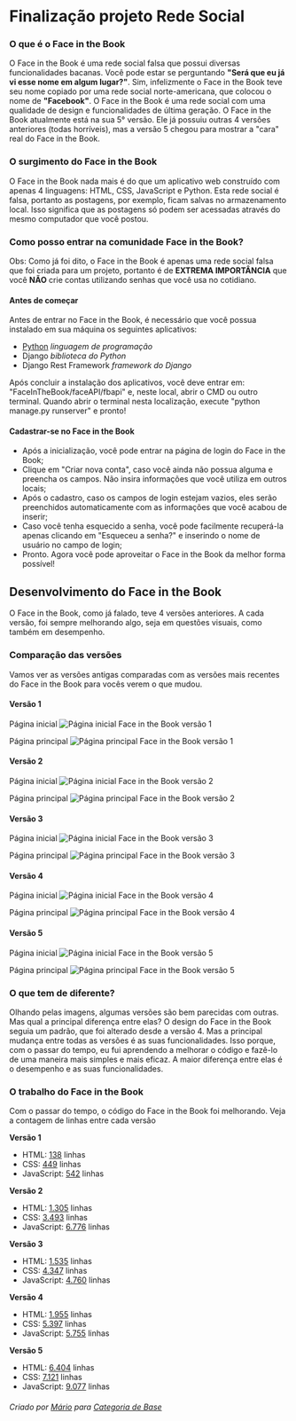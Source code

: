 # Finalização projeto Rede Social

### O que é o Face in the Book
O Face in the Book é uma rede social falsa que possui diversas funcionalidades bacanas. Você pode estar se perguntando __"Será que eu já vi esse nome em algum lugar?"__. Sim, infelizmente o Face in the Book teve seu nome copiado por uma rede social norte-americana, que colocou o nome de __"Facebook"__.
O Face in the Book é uma rede social com uma qualidade de design e funcionalidades de última geração.
O Face in the Book atualmente está na sua 5° versão. Ele já possuiu outras 4 versões anteriores (todas horríveis), mas a versão 5 chegou para mostrar a "cara" real do Face in the Book.

### O surgimento do Face in the Book
O Face in the Book nada mais é do que um aplicativo web construído com apenas 4 linguagens: HTML, CSS, JavaScript e Python.
Esta rede social é falsa, portanto as postagens, por exemplo, ficam salvas no armazenamento local. Isso significa que as postagens só podem ser acessadas através do mesmo computador que você postou.

### Como posso entrar na comunidade Face in the Book?
Obs: Como já foi dito, o Face in the Book é apenas uma rede social falsa que foi criada para um projeto, portanto é de **EXTREMA IMPORTÂNCIA** que você **NÃO** crie contas utilizando senhas que você usa no cotidiano.

#### Antes de começar
Antes de entrar no Face in the Book, é necessário que você possua instalado em sua máquina os seguintes aplicativos:

* [Python](https://www.python.org/) _linguagem de programação_
* Django _biblioteca do Python_
* Django Rest Framework _framework do Django_

Após concluir a instalação dos aplicativos, você deve entrar em: "FaceInTheBook/faceAPI/fbapi" e, neste local, abrir o CMD ou outro terminal.
Quando abrir o terminal nesta localização, execute "python manage.py runserver" e pronto!

#### Cadastrar-se no Face in the Book
 - Após a inicialização, você pode entrar na página de login do Face in the Book;
 - Clique em "Criar nova conta", caso você ainda não possua alguma e preencha os campos. Não insira informações que você utiliza em outros locais;
 - Após o cadastro, caso os campos de login estejam vazios, eles serão preenchidos automaticamente com as informações que você acabou de inserir;
 - Caso você tenha esquecido a senha, você pode facilmente recuperá-la apenas clicando em "Esqueceu a senha?" e inserindo o nome de usuário no campo de login;
 - Pronto. Agora você pode aproveitar o Face in the Book da melhor forma possível!


## Desenvolvimento do Face in the Book
O Face in the Book, como já falado, teve 4 versões anteriores. A cada versão, foi sempre melhorando algo, seja em questões visuais, como também em desempenho.

### Comparação das versões
Vamos ver as versões antigas comparadas com as versões mais recentes do Face in the Book para vocês verem o que mudou.


#### Versão 1
Página inicial
![Página inicial Face in the Book versão 1](https://github.com/AABB2741/projeto-final-caregoria-de-base/blob/main/screenshots/v1%20-%20Main.png?raw=true)

Página principal
![Página principal Face in the Book versão 1](https://github.com/AABB2741/projeto-final-caregoria-de-base/blob/main/screenshots/v1%20-%20Main.png?raw=true)


#### Versão 2
Página inicial
![Página inicial Face in the Book versão 2](https://github.com/AABB2741/projeto-final-caregoria-de-base/blob/main/screenshots/v2%20-%20Home.png?raw=true)

Página principal
![Página principal Face in the Book versão 2](https://github.com/AABB2741/projeto-final-caregoria-de-base/blob/main/screenshots/v2%20-%20Main.png?raw=true)


#### Versão 3
Página inicial
![Página inicial Face in the Book versão 3](https://github.com/AABB2741/projeto-final-caregoria-de-base/blob/main/screenshots/v3%20-%20Home.png?raw=true)

Página principal
![Página principal Face in the Book versão 3](https://github.com/AABB2741/projeto-final-caregoria-de-base/blob/main/screenshots/v3%20-%20Main.png?raw=true)


#### Versão 4
Página inicial
![Página inicial Face in the Book versão 4](https://github.com/AABB2741/projeto-final-caregoria-de-base/blob/main/screenshots/v4%20-%20Home.png?raw=true)

Página principal
![Página principal Face in the Book versão 4](https://github.com/AABB2741/projeto-final-caregoria-de-base/blob/main/screenshots/v4%20-%20Main.png?raw=true)


#### Versão 5
Página inicial
![Página inicial Face in the Book versão 5](https://github.com/AABB2741/projeto-final-caregoria-de-base/blob/main/screenshots/v5%20-%20Home.png?raw=true)

Página principal
![Página principal Face in the Book versão 5](https://github.com/AABB2741/projeto-final-caregoria-de-base/blob/main/screenshots/v5%20-%20Main.png?raw=true)


### O que tem de diferente?
Olhando pelas imagens, algumas versões são bem parecidas com outras. Mas qual a principal diferença entre elas?
O design do Face in the Book seguia um padrão, que foi alterado desde a versão 4. Mas a principal mudança entre todas as versões é as suas funcionalidades. Isso porque, com o passar do tempo, eu fui aprendendo a melhorar o código e fazê-lo de uma maneira mais simples e mais eficaz. A maior diferença entre elas é o desempenho e as suas funcionalidades.

### O trabalho do Face in the Book
Com o passar do tempo, o código do Face in the Book foi melhorando. Veja a contagem de linhas entre cada versão


**Versão 1**
 - HTML: <ins>138</ins> linhas
 - CSS: <ins>449</ins> linhas
 - JavaScript: <ins>542</ins> linhas


**Versão 2**
 - HTML: <ins>1.305</ins> linhas
 - CSS: <ins>3.493</ins> linhas
 - JavaScript: <ins>6.776</ins> linhas


**Versão 3**
 - HTML: <ins>1.535</ins> linhas
 - CSS: <ins>4.347</ins> linhas
 - JavaScript: <ins>4.760</ins> linhas


**Versão 4**
 - HTML: <ins>1.955</ins> linhas
 - CSS: <ins>5.397</ins> linhas
 - JavaScript: <ins>5.755</ins> linhas


**Versão 5**
 - HTML: <ins>6.404</ins> linhas
 - CSS: <ins>7.121</ins> linhas
 - JavaScript: <ins>9.077</ins> linhas


###### Criado por [Mário](https://github.com/AABB2741/) para [Categoria de Base](https://categoriadebase.org/)
